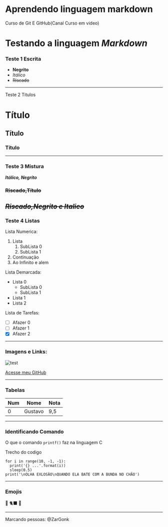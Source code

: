 # Aprendendo linguagem markdown
Curso de Git E GitHub(Canal Curso em video)

# Testando a linguagem _Markdown_

### Teste 1 Escrita
- **Negrito**
- *Itálico*
- ~~Riscado~~
--- 
Teste 2 Titulos
# Título
## Título
### Título
---
### Teste 3 Mistura

__*Itálico, Negrito*__
### ~~Riscado,Título~~
~~**_Riscado,Negrito e Italico_**~~
---
### Teste 4 Listas
Lista Numerica:
1. Lista
    1. SubLista 0
    2. SubLista 1
2. Continuação
3. Ao Infinito e alem

Lista Demarcada:
* Lista 0
    * SubLista 0
    * SubLista 1
* Lista 1
* Lista 2

Lista de Tarefas:
- [ ] Afazer 0
- [ ] Afazer 1
- [x] Afazer 2
---
### Imagens e Links:

![test](https://github.com/user-attachments/assets/6e7779b8-5cfb-4877-bc2f-0d0e9e1dc1f3)

[Acesse meu GitHub](https://github.com/ZarGonk)

---
### Tabelas

Num | Nome | Nota
---|---|---
0|Gustavo|9,5

---
### Identificando Comando

O que o comando `printf()` faz na linguagem C

Trecho do codigo
``` from time import sleep
for i in range(10, -1, -1):
  print('{} ...'.format(i))
  sleep(0.5)
print('\nOLHA EXLOSÂO\nQUANDO ELA BATE COM A BUNDA NO CHÃO')
```
---
### Emojis

🖖
🐈‍⬛
🥇

---
Marcando pessoas:
@ZarGonk


